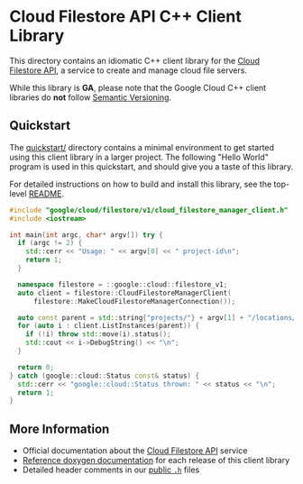 # Cloud Filestore API C++ Client Library

This directory contains an idiomatic C++ client library for the
[Cloud Filestore API][cloud-service-docs], a service to create and manage cloud
file servers.

While this library is **GA**, please note that the Google Cloud C++ client libraries do **not** follow
[Semantic Versioning](https://semver.org/).

## Quickstart

The [quickstart/](quickstart/README.md) directory contains a minimal environment
to get started using this client library in a larger project. The following
"Hello World" program is used in this quickstart, and should give you a taste of
this library.

For detailed instructions on how to build and install this library, see the
top-level [README](/README.md#building-and-installing).

<!-- inject-quickstart-start -->

```cc
#include "google/cloud/filestore/v1/cloud_filestore_manager_client.h"
#include <iostream>

int main(int argc, char* argv[]) try {
  if (argc != 2) {
    std::cerr << "Usage: " << argv[0] << " project-id\n";
    return 1;
  }

  namespace filestore = ::google::cloud::filestore_v1;
  auto client = filestore::CloudFilestoreManagerClient(
      filestore::MakeCloudFilestoreManagerConnection());

  auto const parent = std::string{"projects/"} + argv[1] + "/locations/-";
  for (auto i : client.ListInstances(parent)) {
    if (!i) throw std::move(i).status();
    std::cout << i->DebugString() << "\n";
  }

  return 0;
} catch (google::cloud::Status const& status) {
  std::cerr << "google::cloud::Status thrown: " << status << "\n";
  return 1;
}
```

<!-- inject-quickstart-end -->

## More Information

- Official documentation about the [Cloud Filestore API][cloud-service-docs] service
- [Reference doxygen documentation][doxygen-link] for each release of this
  client library
- Detailed header comments in our [public `.h`][source-link] files

[cloud-service-docs]: https://cloud.google.com/filestore
[doxygen-link]: https://cloud.google.com/cpp/docs/reference/filestore/latest/
[source-link]: https://github.com/googleapis/google-cloud-cpp/tree/main/google/cloud/filestore

